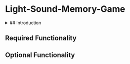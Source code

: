 # Light-Sound-Memory-Game


<details>
  <summary> ## Introduction   </summary>
  * Pressing the memory button and listening to the sound sequence of flashing, then repeat to press the flashing button.

</details>

  
## Required Functionality 

## Optional Functionality

